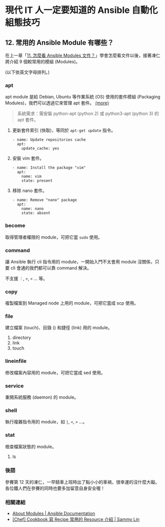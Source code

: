 # 現代 IT 人一定要知道的 Ansible 自動化組態技巧

## 12. 常用的 Ansible Module 有哪些？

在上一章「[11. 怎麼看 Ansible Modules 文件？](11.how-to-see-the-ansible-module-document.md)」學會怎麼看文件以後，接著凍仁將介紹 9 個較常用的模組 (Modules)。

<!--
![automate_with_ansible_practice-17.jpg](imgs/automate_with_ansible_practice-17.jpg)
-->
(以下依英文字母排列。)

### apt

apt module 是給 Debian, Ubuntu 等作業系統 (OS) 使用的套件模組 (Packaging Modules)，我們可以透過它來管理 apt 套件。 [(more)][apt_module]

> 系統需求：需安裝 python-apt (python 2) 或 python3-apt (python 3) 的 apt 套件。

1. 更新套件索引 (快取)，等同於 `apt-get update` 指令。

    ```
    - name: Update repositories cache
      apt:
        update_cache: yes
    ```

1. 安裝 vim 套件。

    ```
    - name: Install the package "vim"
      apt:
        name: vim
        state: present
    ```

1. 移除 nano 套件。

    ```
    - name: Remove "nano" package
      apt:
        name: nano
        state: absent
    ```

[apt_module]: http://docs.ansible.com/ansible/apt_module.html


### become

取得管理者權限的 module，可把它當 `sudo` 使用。


### command

讓 Ansible 執行 cli 指令用的 module，一開始入門不太會用 module 沒關係，只要 cli 會通的我們都可以靠 command 解決。

不支援 `｜`, `>`, `<` ... 等。


### copy

複製檔案到 Managed node 上用的 module，可把它當成 scp 使用。


### file

建立檔案 (touch)、目錄 () 和捷徑 (link) 用的 module。

 1. directory
 2. link
 3. touch


### lineinfile

修改檔案內容用的 module，可把它當成 sed 使用。


### service

重開系統服務 (daemon) 的 module。


### shell

執行複雜指令用的 module，如 `|`, `<`, `>` …。


### stat

檢查檔案狀態的 module。

 1. ls

### 後語

參賽第 12 天的凍仁，一早騎車上班時出了點小小的車禍，很幸運的沒什麼大礙。各位鐵人們在參賽的同時也要多加留意自身安全喔！


### 相關連結

- [About Modules | Ansible Documentation][ansible_doc]
- [[Chef] Cookbook 寫 Recipe 常用的 Resource 介紹 | Sammy Lin][sammylin_cookbook_resources]

[ansible_doc]: http://docs.ansible.com/ansible/modules.html
[sammylin_cookbook_resources]: http://blog.sammylin.tw/cookbook-resources/
